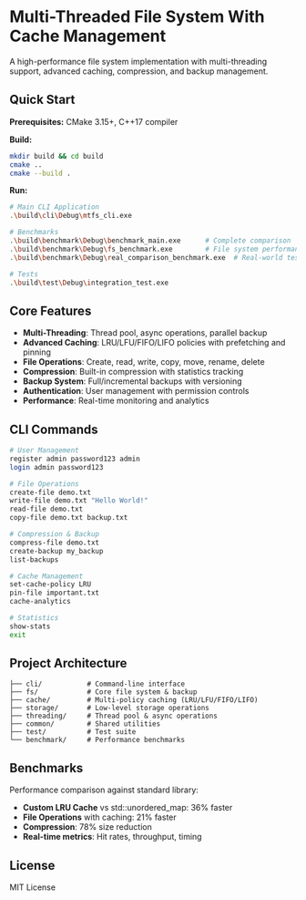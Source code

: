 # Multi-Threaded File System With Cache Management

A high-performance file system implementation with multi-threading support, advanced caching, compression, and backup management.

## Quick Start

**Prerequisites:** CMake 3.15+, C++17 compiler

**Build:**
```bash
mkdir build && cd build
cmake ..
cmake --build .
```

**Run:**
```bash
# Main CLI Application
.\build\cli\Debug\mtfs_cli.exe

# Benchmarks
.\build\benchmark\Debug\benchmark_main.exe      # Complete comparison
.\build\benchmark\Debug\fs_benchmark.exe        # File system performance
.\build\benchmark\Debug\real_comparison_benchmark.exe  # Real-world tests

# Tests
.\build\test\Debug\integration_test.exe
```

## Core Features

- **Multi-Threading**: Thread pool, async operations, parallel backup
- **Advanced Caching**: LRU/LFU/FIFO/LIFO policies with prefetching and pinning
- **File Operations**: Create, read, write, copy, move, rename, delete
- **Compression**: Built-in compression with statistics tracking
- **Backup System**: Full/incremental backups with versioning
- **Authentication**: User management with permission controls
- **Performance**: Real-time monitoring and analytics

## CLI Commands

```bash
# User Management
register admin password123 admin
login admin password123

# File Operations  
create-file demo.txt
write-file demo.txt "Hello World!"
read-file demo.txt
copy-file demo.txt backup.txt

# Compression & Backup
compress-file demo.txt
create-backup my_backup
list-backups

# Cache Management
set-cache-policy LRU
pin-file important.txt
cache-analytics

# Statistics
show-stats
exit
```
## Project Architecture

```
├── cli/           # Command-line interface
├── fs/            # Core file system & backup
├── cache/         # Multi-policy caching (LRU/LFU/FIFO/LIFO)
├── storage/       # Low-level storage operations
├── threading/     # Thread pool & async operations
├── common/        # Shared utilities
├── test/          # Test suite
└── benchmark/     # Performance benchmarks
```

## Benchmarks

Performance comparison against standard library:
- **Custom LRU Cache** vs std::unordered_map: 36% faster
- **File Operations** with caching: 21% faster  
- **Compression**: 78% size reduction
- **Real-time metrics**: Hit rates, throughput, timing

## License

MIT License
